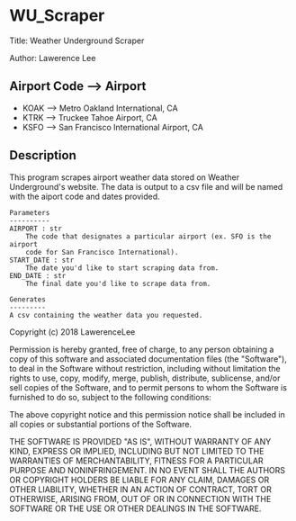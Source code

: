 # WU_Scraper

Title: Weather Underground Scraper

Author: Lawerence Lee

## Airport Code --> Airport

* KOAK --> Metro Oakland International, CA
* KTRK --> Truckee Tahoe Airport, CA
* KSFO  --> San Francisco International Airport, CA

## Description

This program scrapes airport weather data stored on Weather Underground's website. The data is output to a csv file and will 
be named with the aiport code and dates provided.

```
Parameters
----------
AIRPORT : str
    The code that designates a particular airport (ex. SFO is the airport
    code for San Francisco International).
START_DATE : str
    The date you'd like to start scraping data from.
END_DATE : str
    The final date you'd like to scrape data from.
    
Generates
---------
A csv containing the weather data you requested.
```

Copyright (c) 2018 LawerenceLee

Permission is hereby granted, free of charge, to any person obtaining a copy
of this software and associated documentation files (the "Software"), to deal
in the Software without restriction, including without limitation the rights
to use, copy, modify, merge, publish, distribute, sublicense, and/or sell
copies of the Software, and to permit persons to whom the Software is
furnished to do so, subject to the following conditions:

The above copyright notice and this permission notice shall be included in all
copies or substantial portions of the Software.

THE SOFTWARE IS PROVIDED "AS IS", WITHOUT WARRANTY OF ANY KIND, EXPRESS OR
IMPLIED, INCLUDING BUT NOT LIMITED TO THE WARRANTIES OF MERCHANTABILITY,
FITNESS FOR A PARTICULAR PURPOSE AND NONINFRINGEMENT. IN NO EVENT SHALL THE
AUTHORS OR COPYRIGHT HOLDERS BE LIABLE FOR ANY CLAIM, DAMAGES OR OTHER
LIABILITY, WHETHER IN AN ACTION OF CONTRACT, TORT OR OTHERWISE, ARISING FROM,
OUT OF OR IN CONNECTION WITH THE SOFTWARE OR THE USE OR OTHER DEALINGS IN THE
SOFTWARE.
